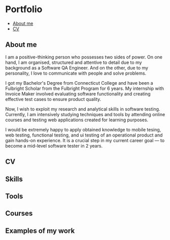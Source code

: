 # Portfolio
* [About me](https://github.com/BOSAJIE/Portfolio/edit/main/README.md#about-me)
* [CV](https://github.com/BOSAJIE/Portfolio/blob/main/README.md#cv)
## About me
I am a positive-thinking person who possesses two sides of power. On one hand, I am organised, structured and attentive to detail due to my background as a Software QA Engineer. And on the other, due to my personality, I love to communicate with people and solve problems.

I got my Bachelor's Degree from Connecticut College and have been a Fulbright Scholar from the Fulbright Program for 6 years. My internship with Invoice Maker involved evaluating software functionality and creating effective test cases to ensure product quality.

Now, I wish to exploit my research and analytical skills in software testing. Currently, I am intensively studying techniques and tools by attending online courses and testing web applications created for learning purposes.

I would be extremely happy to apply obtained knowledge to mobile tesing, web testing, functional testing, and ui testing of an operational product and gain hands-on experience. It is a crucial step in my current career goal — to become a mid-level software tester in 2 years.
## CV
## Skills
## Tools
## Courses
## Examples of my work


